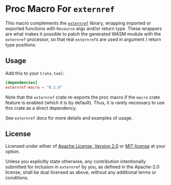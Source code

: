 # Proc Macro For `externref`

This macro complements the [`externref`] library, wrapping imported or exported functions
with `Resource` args and/or return type. These wrappers are what makes it possible to patch
the generated WASM module with the `externref` processor, so that real `externref`s are used in
argument / return type positions.

## Usage

Add this to your `Crate.toml`:

```toml
[dependencies]
externref-macro = "0.1.0"
```

Note that the `externref` crate re-exports the proc macro if the `macro` crate feature
is enabled (which it is by default). Thus, it is rarely necessary to use this crate
as a direct dependency.

See `externref` docs for more details and examples of usage.

## License

Licensed under either of [Apache License, Version 2.0](LICENSE-APACHE)
or [MIT license](LICENSE-MIT) at your option.

Unless you explicitly state otherwise, any contribution intentionally submitted
for inclusion in `externref` by you, as defined in the Apache-2.0 license,
shall be dual licensed as above, without any additional terms or conditions.

[`externref`]: https://crates.io/crates/externref
